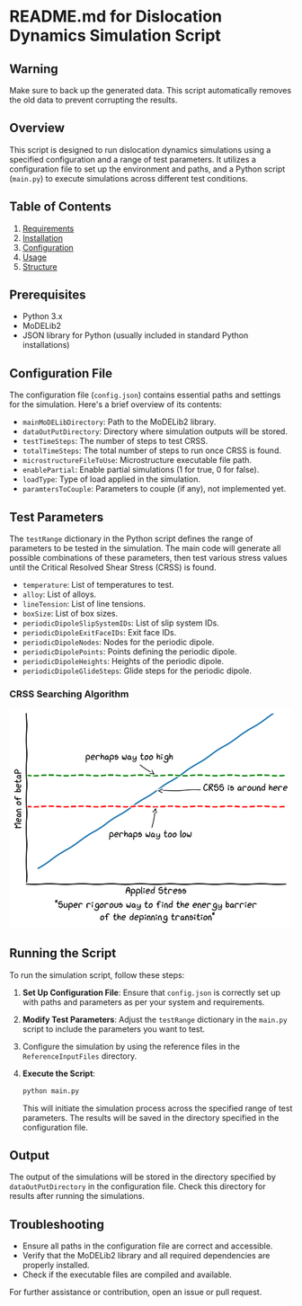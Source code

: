 # README.md for Dislocation Dynamics Simulation Script

## Warning
Make sure to back up the generated data. This script automatically removes the old data to prevent corrupting the results.

## Overview
This script is designed to run dislocation dynamics simulations using a specified configuration and a range of test parameters. It utilizes a configuration file to set up the environment and paths, and a Python script (```main.py```) to execute simulations across different test conditions.

## Table of Contents

1. [Requirements](#requirements)
2. [Installation](#installation)
3. [Configuration](#configuration)
4. [Usage](#usage)
5. [Structure](#structure)

## Prerequisites
- Python 3.x
- MoDELib2
- JSON library for Python (usually included in standard Python installations)

## Configuration File
The configuration file (```config.json```) contains essential paths and settings for the simulation. Here's a brief overview of its contents:

- ```mainMoDELibDirectory```: Path to the MoDELib2 library.
- ```dataOutPutDirectory```: Directory where simulation outputs will be stored.
- ```testTimeSteps```: The number of steps to test CRSS.
- ```totalTimeSteps```: The total number of steps to run once CRSS is found.
- ```microstructureFileToUse```: Microstructure executable file path.
- ```enablePartial```: Enable partial simulations (1 for true, 0 for false).
- ```loadType```: Type of load applied in the simulation.
- ```paramtersToCouple```: Parameters to couple (if any), not implemented yet.

## Test Parameters
The ```testRange``` dictionary in the Python script defines the range of parameters to be tested in the simulation. The main code will generate all possible combinations of these parameters, then test various stress values until the Critical Resolved Shear Stress (CRSS) is found.

- ```temperature```: List of temperatures to test.
- ```alloy```: List of alloys.
- ```lineTension```: List of line tensions.
- ```boxSize```: List of box sizes.
- ```periodicDipoleSlipSystemIDs```: List of slip system IDs.
- ```periodicDipoleExitFaceIDs```: Exit face IDs.
- ```periodicDipoleNodes```: Nodes for the periodic dipole.
- ```periodicDipolePoints```: Points defining the periodic dipole.
- ```periodicDipoleHeights```: Heights of the periodic dipole.
- ```periodicDipoleGlideSteps```: Glide steps for the periodic dipole.

### CRSS Searching Algorithm

![yeah](./figures/CRSSsearch.png)

## Running the Script
To run the simulation script, follow these steps:

1. **Set Up Configuration File**: Ensure that ```config.json``` is correctly set up with paths and parameters as per your system and requirements.

2. **Modify Test Parameters**: Adjust the ```testRange``` dictionary in the ```main.py``` script to include the parameters you want to test.

3. Configure the simulation by using the reference files in the ```ReferenceInputFiles``` directory.

4. **Execute the Script**:
   ```bash
   python main.py
   ```

   This will initiate the simulation process across the specified range of test parameters. The results will be saved in the directory specified in the configuration file.

## Output
The output of the simulations will be stored in the directory specified by ```dataOutPutDirectory``` in the configuration file. Check this directory for results after running the simulations.

## Troubleshooting
- Ensure all paths in the configuration file are correct and accessible.
- Verify that the MoDELib2 library and all required dependencies are properly installed.
- Check if the executable files are compiled and available.

For further assistance or contribution, open an issue or pull request.
